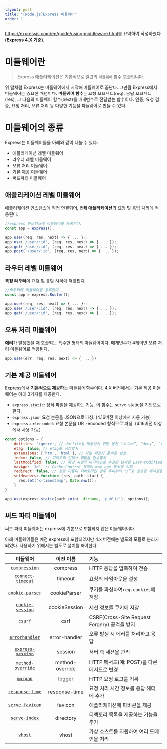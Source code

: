 ```yaml
---
layout: post
title: "[Node.js]Express 미들웨어"
order: 1
---
```


<https://expressjs.com/en/guide/using-middleware.html>를 요약하여 작성하였다 **(Express 4.X 기준)**.

# 미들웨어란

>Express 애플리케이션은 기본적으로 일련의 `미들웨어` 함수 호출입니다.

위 말처럼 Express는 미들웨어에서 시작해 미들웨어로 끝난다. 그만큼 Express에서 미들웨어는 중요한 개념이다. **미들웨어 함수**는 요청 오브젝트(req), 응답 오브젝트 (res), 그 다음의 미들웨어 함수(next)를 매개변수로 전달받는 함수이다. 인증, 요청 검증, 요청 처리, 오류 처리 등 다양한 기능을 미들웨어로 만들 수 있다. 


# 미들웨어의 종류

Express는 미들웨어들을 아래와 같이 나눌 수 있다.

- 애플리케이션 레벨 미들웨어
- 라우터 레벨 미들웨어
- 오류 처리 미들웨어
- 기본 제공 미들웨어
- 써드파티 미들웨어

## 애플리케이션 레벨 미들웨어

애플리케이션 인스턴스에 직접 연결되어, **전체 애플리케이션**의 요청 및 응답 처리에 적용된다.

```js
//express 인스턴스에 미들웨어를 등록한다.
const app = express();

app.use((req, res, next) => { ... });
app.use('/user/:id', (req, res, next) => { ... });
app.get('/user/:id', (req, res, next) => { ... });
app.post('/user/:id', (req, res, next) => { ... });
```

## 라우터 레벨 미들웨어

**특정 라우터**의 요청 및 응답 처리에 적용된다.

```js
//라우터에 미들웨어를 등록한다.
const app = express.Router();

app.use((req, res, next) => { ... });
app.use('/user/:id', (req, res, next) => { ... });
app.get('/user/:id', (req, res, next) => { ... });
```

## 오류 처리 미들웨어

**에러**가 발생했을 때 호출되는 특수한 형태의 미들웨어이다. 매개변수가 4개이면 오류 처리 미들웨어로 적용된다.

```js
app.use((err, req, res, next) => { ... })
```

## 기본 제공 미들웨어

Express에서 **기본적으로 제공하는** 미들웨어 함수이다. 4.X 버전에서는 기본 제공 미들웨어는 아래 3가지를 제공한다.

- `express.static`: 정적 파일을 제공하는 기능. 이 함수는 serve-static을 기반으로 한다.
- `express.json`: 요청 본문을 JSON으로 파싱. (4.16버전 이상에서 사용 가능)
- `express.urlencoded`: 요청 본문을 URL-encoded 형식으로 파싱. (4.16버전 이상에서 사용 가능)

```js
const options = {
    dotfiles: 'ignore', // dotfile을 제공하기 위한 옵션 “allow”, “deny”, “ignore”
    etag: false, // etag를 생성할지
    extensions: ['htm', 'html'], // 파일 확장자 폴백을 설정
    index: false, // 디렉토리 인덱스 파일을 전송할지
    lastModified: false, // 해당 파일이 마지막으로 수정된 날짜를 Last-Modified 헤더에 설정할지
    maxAge: '1d', // Cache-Control 헤더의 max-age 특성을 설정
    redirect: false, // 경로 이름이 디렉토리인 경우 후미부의 “/”로 경로를 재지정할지
    setHeaders: function (res, path, stat) {
      res.set('x-timestamp', Date.now());
    }
}

app.use(express.static(path.join(__dirname, 'public'), options));
```


## 써드 파티 미들웨어

써드 파티 미들웨어는 express에 기본으로 포함되지 않은 미들웨어이다.

아래 미들웨어들은 예전 express에 포함되었지만 4.x 버전에는 별도의 모듈로 분리가 되었다. 사용하기 위해서는 별도로 설치를 해야한다. 

|미들웨어|이전 이름|기능|
|:---:|:---:|:---|
|[`compression`](https://www.npmjs.com/package/compression)| compress|HTTP 응답을 압축하여 전송|
|[`connect-timeout`](https://www.npmjs.com/package/connect-timeout)| timeout| 요청의 타임아웃을 설정|
|[`cookie-parser`](https://www.npmjs.com/package/cookie-parser)| cookieParser| 쿠키를 파싱하여`req.cookies`에 저장|
|[`cookie-session`](https://www.npmjs.com/package/cookie-session)| cookieSession| 세션 정보를 쿠키에 저장|
|[`csurf`](https://www.npmjs.com/package/csurf)| csrf| CSRF(Cross-Site Request Forgery) 공격을 방지|
|[`errorhandler`](https://www.npmjs.com/package/errorhandler)| error-handler| 오류 발생 시 에러를 처리하고 응답|
|[`express-session`](https://www.npmjs.com/package/express-session)| session| 서버 측 세션을 관리|
|[`method-override`](https://www.npmjs.com/package/method-override)| method-override| HTTP 메서드(예: POST)를 다른 메서드로 변경|
|[`morgan`](https://www.npmjs.com/package/morgan)| logger| HTTP 요청 로그를 기록|
|[`response-time`](https://www.npmjs.com/package/response-time)| response-time| 요청 처리 시간 정보를 응답 헤더에 추가|
|[`serve-favicon`](https://www.npmjs.com/package/serve-favicon)| favicon| 애플리케이션에 파비콘을 제공|
|[`serve-index`](https://www.npmjs.com/package/serve-index)| directory| 디렉토리 목록을 제공하는 기능을 추가|
|[`vhost`](https://www.npmjs.com/package/vhost)| vhost| 가상 호스트를 지원하여 여러 도메인을 처리|
